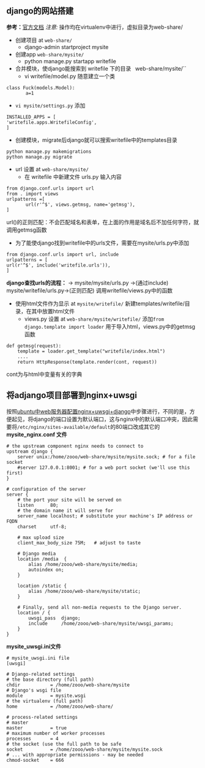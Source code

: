 ## django的网站搭建
**参考：**[官方文档](https://docs.djangoproject.com/en/1.10/intro/)
*注意:* 操作均在virtualenv中进行，虚拟目录为web-share/
- 创建项目 at `web-share/`
  - django-admin startproject mysite
- 创建app `web-share/mysite/`
  - python manage.py startapp writefile
- 合并模块，使django能搜索到 writefile 下的目录 ` `web-share/mysite/``
  - vi writefile/model.py
随意建立一个类
```
class Fuck(models.Model):
       a=1
```
  - `vi mysite/settings.py`
添加
```
INSTALLED_APPS = [
'writefile.apps.WritefileConfig',
]
```
  - 创建模块，migrate后django就可以搜索writefile中的templates目录
```
python manage.py makemigrations
python manage.py migrate
```

- url 设置 at `web-share/mysite/`
  - 在 writefile 中新建文件 urls.py
输入内容
```
from django.conf.urls import url 
from . import views
urlpatterns =[
       url(r'^$', views.getmsg, name='getmsg'),
]
```
url()的正则匹配：不会匹配域名和表单，在上面的作用是域名后不加任何字符，就调用getmsg函数
  - 为了能使django找到writefile中的urls文件，需要在mysite/urls.py中添加
```
from django.conf.urls import url, include
urlpatterns = [
url(r'^$', include('writefile.urls')),
]
```
**django查找urls的流程：**
-> mysite/mysite/urls.py ->(通过include) mysite/writefile/urls.py->(正则匹配) 调用writefile/views.py中的函数

* 使用html文件作为显示 at `mysite/writefile/`
新建templates/writefile/目录，在其中放置html文件
  - views.py 设置 at `web-share/mysite/writefile/`
添加`from django.template import loader` 用于导入html，views.py中的getmsg函数
```
def getmsg(request):
    template = loader.get_template("writefile/index.html")
    ....
    return HttpResponse(template.render(cont, request))
```
cont为与html中变量有关的字典

## 将adjango项目部署到nginx+uwsgi
按照[ubuntu中web服务器配置nginx+uwsgi+django](http://www.jianshu.com/p/0988624ff307)中步骤进行，不同的是，方便起见，将django的端口设置为默认端口，这与nginx中的默认端口冲突，因此需要将`/etc/nginx/sites-available/default`的80端口改成其它的
**mysite_nginx.conf 文件**
```
# the upstream component nginx needs to connect to
upstream django {
    server unix:/home/zooo/web-share/mysite/mysite.sock; # for a file socket
    #server 127.0.0.1:8001; # for a web port socket (we'll use this first)
}

# configuration of the server
server {
    # the port your site will be served on
    listen      80;
    # the domain name it will serve for
    server_name localhost; # substitute your machine's IP address or FQDN
    charset     utf-8;

    # max upload size
    client_max_body_size 75M;   # adjust to taste

    # Django media
    location /media  {
        alias /home/zooo/web-share/mysite/media; 
        autoindex on;
    }

    location /static {
        alias /home/zooo/web-share/mysite/static;
    }

    # Finally, send all non-media requests to the Django server.
    location / {
        uwsgi_pass  django;
        include     /home/zooo/web-share/mysite/uwsgi_params;
    }
}
```
**mysite_uwsgi.ini文件**
```
# mysite_uwsgi.ini file
[uwsgi]

# Django-related settings
# the base directory (full path)
chdir           = /home/zooo/web-share/mysite
# Django's wsgi file
module          = mysite.wsgi
# the virtualenv (full path)
home            = /home/zooo/web-share/

# process-related settings
# master
master          = true
# maximum number of worker processes
processes       = 4
# the socket (use the full path to be safe
socket          = /home/zooo/web-share/mysite/mysite.sock
# ... with appropriate permissions - may be needed
chmod-socket    = 666
```
